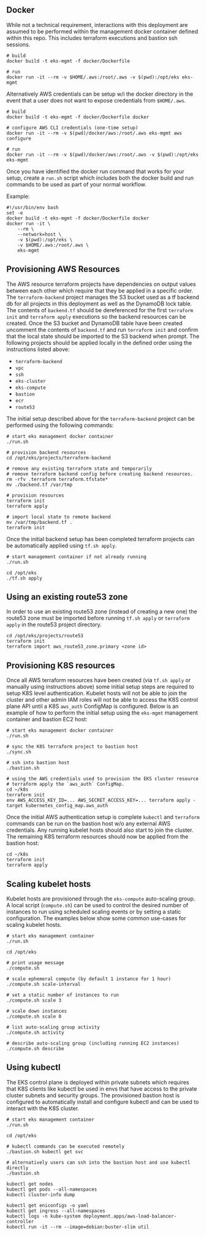 ## Docker

While not a technical requirement, interactions with this deployment are assumed to be performed within the management docker container defined within this repo. This includes terraform executions and bastion ssh sessions.

```
# build
docker build -t eks-mgmt -f docker/Dockerfile

# run
docker run -it --rm -v $HOME/.aws:/root/.aws -v $(pwd):/opt/eks eks-mgmt
```

Alternatively AWS credentials can be setup w/i the docker directory in the event that a user does not want to expose credentials from `$HOME/.aws`.

```
# build
docker build -t eks-mgmt -f docker/Dockerfile docker

# configure AWS CLI credentials (one-time setup)
docker run -it --rm -v $(pwd)/docker/aws:/root/.aws eks-mgmt aws configure

# run
docker run -it --rm -v $(pwd)/docker/aws:/root/.aws -v $(pwd):/opt/eks eks-mgmt
```

Once you have identified the docker run command that works for your setup, create a `run.sh` script which includes both the docker build and run commands to be used as part of your normal workflow.

Example:
```
#!/usr/bin/env bash
set -e
docker build -t eks-mgmt -f docker/Dockerfile docker
docker run -it \
	--rm \
	--network=host \
	-v $(pwd):/opt/eks \
	-v $HOME/.aws:/root/.aws \
	eks-mgmt
```

## Provisioning AWS Resources

The AWS resource terraform projects have dependencies on output values between each other which require that they be applied in a specific order. The `terraform-backend` project manages the S3 bucket used as a tf backend db for all projects in this deployment as well as the DynamoDB lock table. The contents of `backend.tf` should be dereferenced for the first `terraform init` and `terraform apply` executions so the backend resources can be created. Once the S3 bucket and DynamoDB table have been created uncomment the contents of `backend.tf` and run `terraform init` and confirm that the local state should be imported to the S3 backend when prompt. The following projects should be applied locally in the defined order using the instructions listed above:

- `terraform-backend`
- `vpc`
- `ssh`
- `eks-cluster`
- `eks-compute`
- `bastion`
- `ecr`
- `route53`

The initial setup described above for the `terraform-backend` project can be performed using the following commands:

```
# start eks management docker container
./run.sh

# provision backend resources
cd /opt/eks/projects/terraform-backend

# remove any existing terraform state and temporarily
# remove terraform backend config before creating backend resources.
rm -rfv .terraform terraform.tfstate*
mv ./backend.tf /var/tmp

# provision resources
terraform init
terraform apply

# import local state to remote backend
mv /var/tmp/backend.tf .
terraform init
```

Once the initial backend setup has been completed terraform projects can be automatically applied using `tf.sh apply`.
```
# start management container if not already running
./run.sh

cd /opt/eks
./tf.sh apply
```

## Using an existing route53 zone

In order to use an existing route53 zone (instead of creating a new one) the route53 zone must be imported before running `tf.sh apply` or `terraform apply` in the route53 project directory.

```
cd /opt/eks/projects/route53
terraform init
terraform import aws_route53_zone.primary <zone id>
```

## Provisioning K8S resources

Once all AWS terraform resources have been created (via `tf.sh apply` or manually using instructions above) some initial setup steps are required to setup K8S level authentication. Kubelet hosts will not be able to join the cluster and other admin IAM roles will not be able to access the K8S control plane API until a K8S `aws_auth` ConfigMap is configured. Below is an example of how to perform the initial setup using the `eks-mgmt` management container and bastion EC2 host:

```
# start eks management docker container
./run.sh

# sync the K8S terraform project to bastion host
./sync.sh

# ssh into bastion host
./bastion.sh

# using the AWS credentials used to provision the EKS cluster resource
# terraform apply the `aws_auth` ConfigMap.
cd ~/k8s
terraform init
env AWS_ACCESS_KEY_ID=... AWS_SECRET_ACCESS_KEY=... terraform apply -target kubernetes_config_map.aws_auth
```

Once the initial AWS authentication setup is complete `kubectl` and `terraform` commands can be run on the bastion host w/o any external AWS credentials. Any running kubelet hosts should also start to join the cluster. The remaining K8S terraform resources should now be applied from the bastion host:

```
cd ~/k8s
terraform init
terraform apply
```

## Scaling kubelet hosts

Kubelet hosts are provisioned through the `eks-compute` auto-scaling group. A local script (`compute.sh`) can be used to control the desired number of instances to run using scheduled scaling events or by setting a static configuration. The examples below show some common use-cases for scaling kubelet hosts.

```
# start eks management container
./run.sh

cd /opt/eks

# print usage message
./compute.sh

# scale ephemeral compute (by default 1 instance for 1 hour)
./compute.sh scale-interval

# set a static number of instances to run
./compute.sh scale 3

# scale down instances
./compute.sh scale 0

# list auto-scaling group activity
./compute.sh activity

# describe auto-scaling group (including running EC2 instances)
./compute.sh describe
```

## Using kubectl

The EKS control plane is deployed within private subnets which requires that K8S clients like kubectl be used in envs that have access to the private cluster subnets and security groups. The provisioned bastion host is configured to automatically install and configure kubectl and can be used to interact with the K8S cluster.

```
# start eks management container
./run.sh

cd /opt/eks

# kubectl commands can be executed remotely
./bastion.sh kubectl get svc

# alternatively users can ssh into the bastion host and use kubectl directly
./bastion.sh

kubectl get nodes
kubectl get pods --all-namespaces
kubectl cluster-info dump

kubectl get eniconfigs -o yaml
kubectl get ingress --all-namespaces
kubectl logs -n kube-system deployment.apps/aws-load-balancer-controller
kubectl run -it --rm --image=debian:buster-slim util
```
